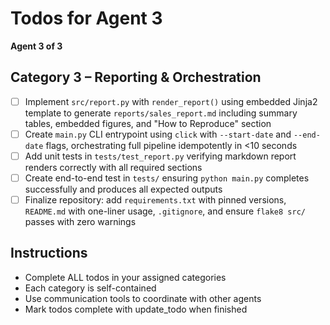 # Todos for Agent 3

**Agent 3 of 3**

## Category 3 – Reporting & Orchestration
- [ ] Implement `src/report.py` with `render_report()` using embedded Jinja2 template to generate `reports/sales_report.md` including summary tables, embedded figures, and "How to Reproduce" section
- [ ] Create `main.py` CLI entrypoint using `click` with `--start-date` and `--end-date` flags, orchestrating full pipeline idempotently in <10 seconds
- [ ] Add unit tests in `tests/test_report.py` verifying markdown report renders correctly with all required sections
- [ ] Create end-to-end test in `tests/` ensuring `python main.py` completes successfully and produces all expected outputs
- [ ] Finalize repository: add `requirements.txt` with pinned versions, `README.md` with one-liner usage, `.gitignore`, and ensure `flake8 src/` passes with zero warnings

## Instructions
- Complete ALL todos in your assigned categories
- Each category is self-contained
- Use communication tools to coordinate with other agents
- Mark todos complete with update_todo when finished
